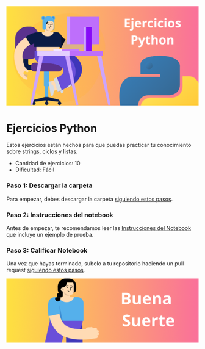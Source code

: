 <img src='./assets/Titular.png'>

# Ejercicios Python

Estos ejercicios están hechos para que puedas practicar tu conocimiento sobre strings, ciclos y listas.

* Cantidad de ejercicios: 10
* Dificultad: Fácil

### Paso 1: Descargar la carpeta

Para empezar, debes descargar la carpeta <a href='download.md'>siguiendo estos pasos</a>.

### Paso 2: Instrucciones del notebook
Antes de empezar, te recomendamos leer las <a href='instructions.md'>Instrucciones del Notebook</a> que incluye un ejemplo de prueba. 

### Paso 3: Calificar Notebook
Una vez que hayas terminado, subelo a tu repositorio haciendo un pull request <a href='pullrequest.md'>siguiendo estos pasos</a>.

<img src='./assets/Footer.png'>
